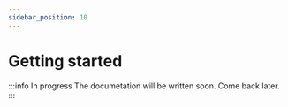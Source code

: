 ```yaml
---
sidebar_position: 10
---
```


# Getting started

:::info In progress
The documetation will be written soon. Come back later.
:::
